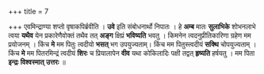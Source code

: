 +++
title = 7

+++
एवमिन्द्राण्या शप्तो वृषाकपिर्ब्रवीति । **उवे** इति संबोधनार्थो निपातः । हे **अम्ब** मातः **सुलाभिके** शोभनलाभे त्वया **यथैव** येन प्रकारेणैवोक्तं तथैव तत् **अङ्ग** क्षिप्रं **भविष्यति** भवतु । किमनेन त्वदनुप्रीतिकारिणा ग्रहेण मम प्रयोजनम् । किंच **मे** मम पितुः त्वदीयो **भसत्** भग उपयुज्यताम्। किंच मम पितुस्त्वदीयं **सक्थि** चोपयुज्यताम् । किंच **मे** मम पितरमिन्द्रं त्वदीयं **शिरः** च प्रियालापेन **वीव** यथा कोकिलादिः पक्षी तद्वत् **हृष्यति** हर्षयतु । मम पिता **इन्द्रः** **विश्वस्मात्** **उत्तरः** ॥
